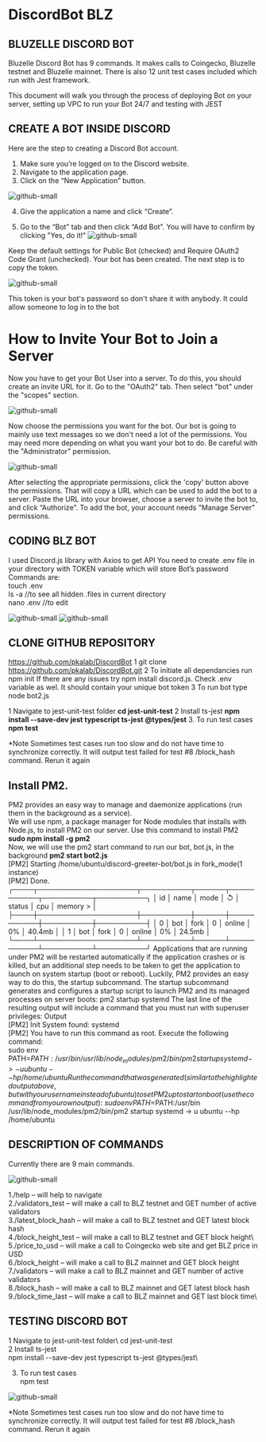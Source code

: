 # DiscordBot BLZ
## BLUZELLE DISCORD BOT

Bluzelle Discord Bot has 9 commands. It makes calls to Coingecko, Bluzelle testnet and Bluzelle mainnet. There is also 12 unit test cases included which run with Jest framework. 

This document will walk you through the process of deploying Bot on your server, setting up VPC to run your Bot 24/7 and testing with JEST




## CREATE A BOT INSIDE DISCORD

Here are the step to creating a Discord Bot account.
1. Make sure you’re logged on to the Discord website.
2. Navigate to the application page.
3. Click on the “New Application” button.

![github-small](https://user-images.githubusercontent.com/57189190/123517610-f2506100-d66f-11eb-9ea0-a2c0e3efa183.png)


4. Give the application a name and click “Create”.

5. Go to the “Bot” tab and then click “Add Bot”. You will have to confirm by clicking "Yes, do it!"
![github-small](https://user-images.githubusercontent.com/57189190/123517647-35123900-d670-11eb-9ba3-cc5a01dcf678.png)

Keep the default settings for Public Bot (checked) and Require OAuth2 Code Grant (unchecked).
Your bot has been created. The next step is to copy the token.

![github-small](https://user-images.githubusercontent.com/57189190/123517676-5bd06f80-d670-11eb-82f2-591acf17b8e6.png)

This token is your bot's password so don't share it with anybody. It could allow someone to log in to the bot

# How to Invite Your Bot to Join a Server
Now you have to get your Bot User into a server. To do this, you should create an invite URL for it.
Go to the "OAuth2" tab. Then select "bot" under the "scopes" section.

![github-small](https://user-images.githubusercontent.com/57189190/123517718-9d611a80-d670-11eb-899c-9bc33c69a0ce.png)

Now choose the permissions you want for the bot. Our bot is going to mainly use text messages so we don't need a lot of the permissions. You may need more depending on what you want your bot to do. Be careful with the "Administrator" permission.

![github-small](https://user-images.githubusercontent.com/57189190/123517916-a999a780-d671-11eb-94af-607391105060.png)

After selecting the appropriate permissions, click the 'copy' button above the permissions. That will copy a URL which can be used to add the bot to a server.
Paste the URL into your browser, choose a server to invite the bot to, and click “Authorize”.
To add the bot, your account needs "Manage Server" permissions.



## CODING BLZ BOT
I used Discord.js library with Axios to get API
You need to create .env file in your directory with TOKEN variable which will store Bot’s password 
Commands are:\
touch .env\
ls -a     			 //to see all hidden .files in current directory\
nano .env 	//to edit

![github-small](https://user-images.githubusercontent.com/57189190/123517929-b6b69680-d671-11eb-8c6a-6313730cadb2.png)
![github-small](https://user-images.githubusercontent.com/57189190/123517941-c0d89500-d671-11eb-8bc1-4aef9ffaa369.png)

## CLONE GITHUB REPOSITORY 
https://github.com/pkalab/DiscordBot
1 git clone https://github.com/pkalab/DiscordBot.git
2 To initiate all dependancies run npm init 
If there are any issues try npm install discord.js. 
Check .env variable as wel. It should contain your unique bot token
3 To run bot type node bot2.js


1 Navigate to jest-unit-test folder 
**cd jest-unit-test**
2 Install ts-jest
**npm install --save-dev jest typescript ts-jest @types/jest**
3. To run test cases
**npm test**


*Note
Sometimes test cases run too slow and do not have time to synchronize correctly. It will output test failed for test #8 /block_hash command. Rerun it again




## Install PM2.
PM2 provides an easy way to manage and daemonize applications (run them in the background as a service).\
We will use npm, a package manager for Node modules that installs with Node.js, to install PM2 on our server. Use this command to install PM2\
**sudo npm install -g pm2**\
Now, we will use the pm2 start command to run our bot, bot.js, in the background
**pm2 start bot2.js**\
[PM2] Starting /home/ubuntu/discord-greeter-bot/bot.js in fork_mode(1 instance)\
[PM2] Done.\
┌────┬────────────────────┬──────────┬──────┬───────────┬──────────┬──────────┐
│ id │ name │ mode │ ↺ │ status │ cpu │ memory > │
├────┼────────────────────┼──────────┼──────┼───────────┼──────────┼──────────┤
│ 0 │ bot │ fork │ 0 │ online │ 0% │ 40.4mb │
│ 1 │ bot │ fork │ 0 │ online │ 0% │ 24.5mb │
└────┴────────────────────┴──────────┴──────┴───────────┴──────────┴──────────┘
Applications that are running under PM2 will be restarted automatically if the application crashes or is killed, but an additional step needs to be taken to get the application to launch on system startup (boot or reboot). Luckily, PM2 provides an easy way to do this, the startup subcommand.
The startup subcommand generates and configures a startup script to launch PM2 and its managed processes on server boots:
pm2 startup systemd
The last line of the resulting output will include a command that you must run with superuser privileges:
Output\
[PM2] Init System found: systemd\
[PM2] You have to run this command as root. Execute the following command:\
sudo env PATH=$PATH:/usr/bin /usr/lib/node_modules/pm2/bin/pm2 startup systemd -> -u ubuntu --hp /home/ubuntu
Run the command that was generated (similar to the highlighted output above, but with your username instead of ubuntu) to set PM2 up to start on boot (use the command from your own output):\
sudo env PATH=$PATH:/usr/bin /usr/lib/node_modules/pm2/bin/pm2 startup systemd -> u ubuntu --hp /home/ubuntu




## DESCRIPTION OF COMMANDS

Currently there are 9 main commands.

![github-small](https://user-images.githubusercontent.com/57189190/123517951-c9c96680-d671-11eb-802a-3bc4d1d71596.png)

1./help – will help to navigate\
2./validators_test – will make a call to BLZ testnet and GET number of active validators\
3./latest_block_hash – will make a call to BLZ testnet and GET latest block hash\
4./block_height_test – will make a call to BLZ testnet and GET block height\ 
5./price_to_usd – will make a call to Coingecko web site and get BLZ price in USD\
6./block_height – will make a call to BLZ mainnet and GET block height\
7./validators – will make a call to BLZ mainnet and GET number of active validators\
8./block_hash – will make a call to BLZ mainnet and GET latest block hash\
9./block_time_last – will make a call to BLZ mainnet and GET last block time\

## TESTING DISCORD BOT

1 Navigate to jest-unit-test folder\ 
	cd jest-unit-test\
2 Install ts-jest\
npm install --save-dev jest typescript ts-jest @types/jest\

3. To run test cases\
npm test

![github-small](https://user-images.githubusercontent.com/57189190/123517964-d6e65580-d671-11eb-9077-bd22efc7e06b.png)

*Note
Sometimes test cases run too slow and do not have time to synchronize correctly. It will output test failed for test #8 /block_hash command. Rerun it again

